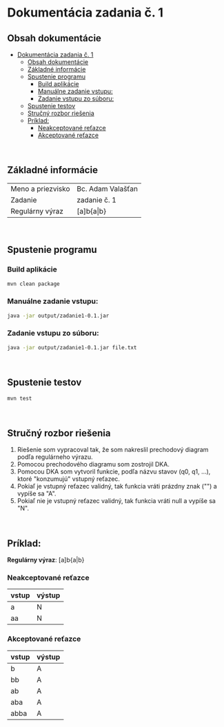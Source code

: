 # Dokumentácia zadania č. 1

## Obsah dokumentácie
- [Dokumentácia zadania č. 1](#dokumentácia-zadania-č-1)
	- [Obsah dokumentácie](#obsah-dokumentácie)
	- [Základné informácie](#základné-informácie)
	- [Spustenie programu](#spustenie-programu)
		- [Build aplikácie](#build-aplikácie)
		- [Manuálne zadanie vstupu:](#manuálne-zadanie-vstupu)
		- [Zadanie vstupu zo súboru:](#zadanie-vstupu-zo-súboru)
	- [Spustenie testov](#spustenie-testov)
	- [Stručný rozbor riešenia](#stručný-rozbor-riešenia)
	- [Príklad:](#príklad)
		- [Neakceptované reťazce](#neakceptované-reťazce)
		- [Akceptované reťazce](#akceptované-reťazce)

<br>

## Základné informácie
| | |
|-|-|
Meno a priezvisko | Bc. Adam Valašťan
Zadanie |	zadanie č. 1
Regulárny výraz | [a]b{a\|b}

<br>

## Spustenie programu
### Build aplikácie
```sh
mvn clean package
```

### Manuálne zadanie vstupu:
```sh
java -jar output/zadanie1-0.1.jar
```
### Zadanie vstupu zo súboru:
```sh
java -jar output/zadanie1-0.1.jar file.txt
```

<br>

## Spustenie testov
```sh
mvn test
```

<br>

## Stručný rozbor riešenia
1. Riešenie som vypracoval tak, že som nakreslil prechodový diagram podľa regulárneho výrazu.
2. Pomocou prechodového diagramu som zostrojil DKA.
3. Pomocou DKA som vytvoril funkcie, podľa názvu stavov (q0, q1, ...), ktoré "konzumujú" vstupný reťazec.
4. Pokiaľ je vstupný reťazec validný, tak funkcia vráti prázdny znak ("") a vypíše sa "A".
5. Pokiaľ nie je vstupný reťazec validný, tak funkcia vráti null a vypíše sa "N".

<br>

## Príklad:
**Regulárny výraz**: 		[a]b{a|b}

### Neakceptované reťazce
|vstup|výstup|
|-|-|
a | N
aa | N

### Akceptované reťazce
|vstup|výstup|
|-|-|
b | A
bb | A
ab | A
aba | A
abba | A